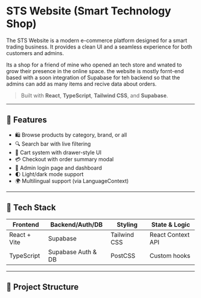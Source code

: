 

# STS Website (Smart Technology Shop)

The STS Website is a modern e-commerce platform designed for a smart trading business. It provides a clean UI and a seamless experience for both customers and admins.

Its a shop for a friend of mine who opened an tech store and wnated to grow their presence in the online space. the website is mostly fornt-end based with a soon integration of Supabase for teh backend so that the admins can add as many items and recive data about orders. 

> Built with **React**, **TypeScript**, **Tailwind CSS**, and **Supabase**.

---

## 🌟 Features

- 🛍 Browse products by category, brand, or all
- 🔍 Search bar with live filtering
- 🛒 Cart system with drawer-style UI
- 💳 Checkout with order summary modal
- 🔐 Admin login page and dashboard
- 🌓 Light/dark mode support
- 🌍 Multilingual support (via LanguageContext)

---

## 🧰 Tech Stack

| Frontend         | Backend/Auth/DB     | Styling         | State & Logic      |
|------------------|---------------------|------------------|---------------------|
| React + Vite     | Supabase             | Tailwind CSS     | React Context API   |
| TypeScript       | Supabase Auth & DB   | PostCSS          | Custom hooks        |

---

## 📂 Project Structure

